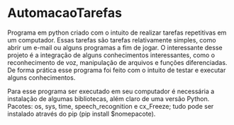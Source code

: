 # AutomacaoTarefas
Programa em python criado com o intuito de realizar tarefas repetitivas em um computador.
Essas tarefas são tarefas relativamente simples, como abrir um e-mail ou alguns programas a fim de jogar. O interessante desse projeto é a integração de alguns conhecimentos interessantes, como o reconhecimento de voz, manipulação de arquivos e funções diferenciadas. De forma prática esse programa foi feito com o intuito de testar e executar alguns conhecimentos.

Para esse programa ser executado em seu computador é necessária a instalação de algumas bibliotecas, além claro de uma versão Python.
Pacotes: os, sys, time, speech_recognition e cx_Freeze; tudo pode ser instalado através do pip (pip install $nomepacote).
